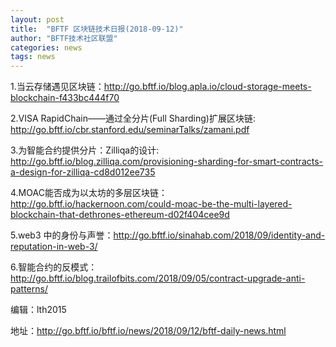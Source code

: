 ```yaml
---
layout: post
title:  "BFTF 区块链技术日报(2018-09-12)"
author: "BFTF技术社区联盟"
categories: news
tags: news
---
```


1.当云存储遇见区块链：<http://go.bftf.io/blog.apla.io/cloud-storage-meets-blockchain-f433bc444f70>

2.VISA RapidChain——通过全分片(Full Sharding)扩展区块链: <http://go.bftf.io/cbr.stanford.edu/seminarTalks/zamani.pdf>

3.为智能合约提供分片：Zilliqa的设计: <http://go.bftf.io/blog.zilliqa.com/provisioning-sharding-for-smart-contracts-a-design-for-zilliqa-cd8d012ee735>

4.MOAC能否成为以太坊的多层区块链：<http://go.bftf.io/hackernoon.com/could-moac-be-the-multi-layered-blockchain-that-dethrones-ethereum-d02f404cee9d>

5.web3 中的身份与声誉：<http://go.bftf.io/sinahab.com/2018/09/identity-and-reputation-in-web-3/>

6.智能合约的反模式：<http://go.bftf.io/blog.trailofbits.com/2018/09/05/contract-upgrade-anti-patterns/>

编辑：lth2015

地址：<http://go.bftf.io/bftf.io/news/2018/09/12/bftf-daily-news.html>
